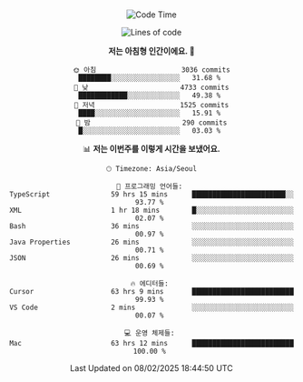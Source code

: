 <div align="center">

<br />

 <!--START_SECTION:waka-->
![Code Time](http://img.shields.io/badge/Code%20Time-4%2C165%20hrs%2033%20mins-blue)

![Lines of code](https://img.shields.io/badge/%EC%A0%80%EB%8A%94%20%EC%97%AC%ED%83%9C%EA%B9%8C%EC%A7%80%20-5.0%20million%20%EC%A4%84%EC%9D%98%20%EC%BD%94%EB%93%9C%EB%A5%BC%20%EC%9E%91%EC%84%B1%ED%96%88%EC%96%B4%EC%9A%94.-blue)

**저는 아침형 인간이에요. 🐤** 

```text
🌞 아침                     3036 commits        ████████░░░░░░░░░░░░░░░░░   31.68 % 
🌆 낮　                     4733 commits        ████████████░░░░░░░░░░░░░   49.38 % 
🌃 저녁                     1525 commits        ████░░░░░░░░░░░░░░░░░░░░░   15.91 % 
🌙 밤　                     290 commits         █░░░░░░░░░░░░░░░░░░░░░░░░   03.03 % 
```


📊 **저는 이번주를 이렇게 시간을 보냈어요.** 

```text
🕑︎ Timezone: Asia/Seoul

💬 프로그래밍 언어들: 
TypeScript               59 hrs 15 mins      ███████████████████████░░   93.77 % 
XML                      1 hr 18 mins        █░░░░░░░░░░░░░░░░░░░░░░░░   02.07 % 
Bash                     36 mins             ░░░░░░░░░░░░░░░░░░░░░░░░░   00.97 % 
Java Properties          26 mins             ░░░░░░░░░░░░░░░░░░░░░░░░░   00.71 % 
JSON                     26 mins             ░░░░░░░░░░░░░░░░░░░░░░░░░   00.69 % 

🔥 에디터들: 
Cursor                   63 hrs 9 mins       █████████████████████████   99.93 % 
VS Code                  2 mins              ░░░░░░░░░░░░░░░░░░░░░░░░░   00.07 % 

💻 운영 체제들: 
Mac                      63 hrs 12 mins      █████████████████████████   100.00 % 
```


 Last Updated on 08/02/2025 18:44:50 UTC
<!--END_SECTION:waka-->

</div>
